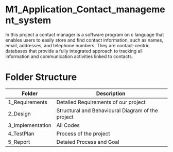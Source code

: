# M1_Application_Contact_management_system
In this project a contact manager is a software program on c language that enables users to easily store and find contact information, such as names, email, addresses, and telephone numbers. They are contact-centric databases that provide a fully integrated approach to tracking all information and communication activities linked to contacts.
# Folder Structure
| Folder | Description |
|--------|-------------|
|1_Requirements| Detailed Requirements of our project |
| 2_Design | Structural and Behavioural Diagram of the project |
| 3_Implementation | All Codes |
| 4_TestPlan | Process of the project |
| 5_Report | Detaied Process and Goal |
